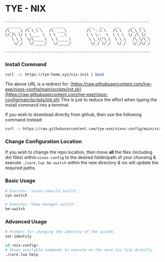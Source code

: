 # TYE - NIX
```
------------------------------------------------------------------
 ______   __  __     ______           __   __     __     __  __
/\__  _\ /\ \_\ \   /\  ___\         /\ "-.\ \   /\ \   /\_\_\_\
\/_/\ \/ \ \____ \  \ \  __\         \ \ \-.  \  \ \ \  \/_/\_\/_
   \ \_\  \/\_____\  \ \_____\        \ \_\\"\_\  \ \_\   /\_\/\_\
    \/_/   \/_____/   \/_____/         \/_/ \/_/   \/_/   \/_/\/_/

------------------------------------------------------------------
```

### Install Command
```bash
curl -sL https://tye-home.xyz/nix-init | bash
```
The above URL is a redirect for:
[https://raw.githubusercontent.com/tye-exe/nixos-config/main/scripts/init.sh](https://raw.githubusercontent.com/tye-exe/nixos-config/main/scripts/init.sh) 
This is just to reduce the effort when typing the install command into a terminal.

If you wish to download directly from github, then use the following command instead:
```bash
curl -s https://raw.githubusercontent.com/tye-exe/nixos-config/main/scripts/init.sh | bash
```

### Change Configuration Location
If you wish to change the repo location, then move **all** the files (including dot files) within `nixos-config`
to the desired folder/path of your choosing & execute `./core.lua hm-switch` within the new directory & nix will
update the required paths.

### Basic Usage
```bash
# Executes 'nixos-rebuild switch'.
sys-switch
```
```bash
# Executes 'home-manager switch'.
hm-switch
```

### Advanced Usage
```bash
# Prompts for changing the identity of the system.
set-identity
```
```bash
cd <nix-config>
# Shows available commands to execute on the core.lua file directly.
./core.lua help
```
